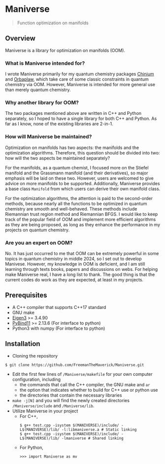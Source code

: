 # Maniverse
> Function optimization on manifolds

## Overview
Maniverse is a library for optimization on manifolds (OOM).

### What is Maniverse intended for?
I wrote Maniverse primarily for my quantum chemistry packages [Chinium](https://github.com/FreemanTheMaverick/Chinium) and [Orbaplaw](https://github.com/FreemanTheMaverick/Orbaplaw), which take care of some classic constraints in quantum chemistry via OOM.
However, Maniverse is intended for more general use than merely quantum chemistry.

### Why another library for OOM?
The two packages mentioned above are written in C++ and Python separately, so I hoped to have a single library for both C++ and Python.
As far as I know, none of the existing libraries are 2-in-1.

### How will Maniverse be maintained?
Optimization on manifolds has two aspects: the manifolds and the optimization algorithms.
Therefore, this question should be divided into two: how will the two aspects be maintained separately?

For the manifolds, as a quantum chemist, I focused more on the Stiefel manifold and the Grassmann manifold (and their derivatives), so major emphasis will be laid on these two.
However, users are welcomed to give advice on more manifolds to be supported.
Additionally, Maniverse provides a base class `Manifold` from which users can derive their own manifold class.

For the optimization algorithms, the attention is paid to the second-order methods, because nearly all the functions to be optimized in quantum chemistry are smooth and well-behaved.
These methods include Riemannian trust region method and Riemannian BFGS.
I would like to keep track of the popular field of OOM and implement more efficient algorithms as they are being proposed, as long as they enhance the performance in my projects on quantum chemistry.

### Are you an expert on OOM?
No.
It has just occurred to me that OOM can be extremely powerful in some topics in quantum chemistry in middle 2024, so I set out to develop Manivese.
However, my knowledge in OOM is deficient, and I am still learning through texts books, papers and discussions on webs.
For helping make Maniverse real, I have a long list to thank.
The good thing is that the current codes do work as they are expected, at least in my projects.

## Prerequisites
* A C++ compiler that supports C++17 standard
* GNU make
* [Eigen3](https://eigen.tuxfamily.org/index.php?title=Main_Page) >= 3.4.90
* [PyBind11](https://pybind11.readthedocs.io/en/stable/index.html#) >= 2.13.6 (For interface to python)
* Python3 with numpy (For interface to python)

## Installation
* Cloning the repository
```
$ git clone https://github.com/FreemanTheMaverick/Maniverse.git
```
* Edit the first few lines of `/Maniverse/makefile` for your own computer configuration, including
  * the commands that call the C++ compiler, the GNU make and `ar`
  * the option that indicates whether to build for C++ use or python use
  * the directories that contain the necessary libraries
* ```make -j[N]``` and you will find the newly created directories `/Maniverse/include` and `/Maniverse/lib`.
* Utilize Maniverse in your project
  * For C++,
    ```
    $ g++ test.cpp -isystem $(MANIVERSE)/include/ -L$(MANIVERSE)/lib/ -l:libmaniverse.a # Static linking
    $ g++ test.cpp -isystem $(MANIVERSE)/include/ -L$(MANIVERSE)/lib/ -lmaniverse # Shared linking
    ```
  * For Python,
    ```
    >>> import Maniverse as mv
    ```
